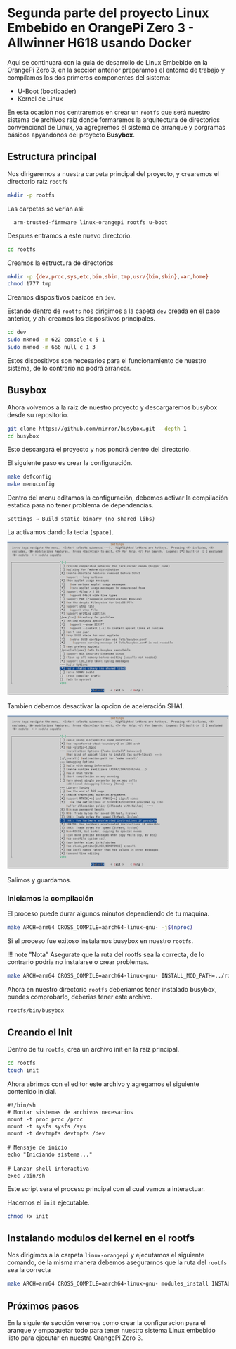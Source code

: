 # Segunda parte del proyecto Linux Embebido en OrangePi Zero 3 - Allwinner H618 usando Docker

Aqui se continuará con la guia de desarrollo de Linux Embebido en la OrangePi Zero 3, en la sección anterior preparamos el entorno de trabajo y compilamos los dos primeros componentes del sistema:

* U-Boot (bootloader)
* Kernel de Linux

En esta ocasión nos centraremos en crear un `rootfs` que será nuestro sistema de archivos raíz donde formaremos la arquitectura de directorios convencional de Linux, ya agregremos el sistema de arranque y porgramas básicos apyandonos del proyecto **Busybox**.



## Estructura principal

Nos dirigeremos a nuestra carpeta principal del proyecto, y crearemos el directorio raíz `rootfs`

```bash
mkdir -p rootfs
```

Las carpetas se verian asi:

```
  arm-trusted-firmware linux-orangepi rootfs u-boot
```

Despues entramos a este nuevo directorio.

```bash
cd rootfs
```

Creamos la estructura de directorios

```bash
mkdir -p {dev,proc,sys,etc,bin,sbin,tmp,usr/{bin,sbin},var,home}
chmod 1777 tmp
```

Creamos dispositivos basicos en `dev`.

Estando dentro de `rootfs` nos dirigimos a la capeta `dev` creada en el paso anterior, y ahí creamos los dispositivos principales.

```bash
cd dev
sudo mknod -m 622 console c 5 1
sudo mknod -m 666 null c 1 3
```

Estos dispositivos son necesarios para el funcionamiento de nuestro sistema, de lo contrario no podrá arrancar.

## Busybox

Ahora volvemos a la raiz de nuestro proyecto y descargaremos busybox desde su repositorio.

```bash
git clone https://github.com/mirror/busybox.git --depth 1
cd busybox
```

Esto descargará el proyecto y nos pondrá dentro del directorio.

El siguiente paso es crear la configuración.


```bash
make defconfig
make menuconfig
```

Dentro del menu editamos la configuración, debemos activar la compilación estatica para no tener problema de dependencias.

```
Settings → Build static binary (no shared libs)
```

La activamos dando la tecla `[space]`.

![busybox menu](../../assets/orangepi-z3/busybox-menu.png)

Tambien debemos desactivar la opcion de aceleración SHA1.

![sha1 menu](../../assets/orangepi-z3/sha1-menu.png)

Salimos y guardamos.

### Iniciamos la compilación

El proceso puede durar algunos minutos dependiendo de tu maquina.

```bash
make ARCH=arm64 CROSS_COMPILE=aarch64-linux-gnu- -j$(nproc)
```

Si el proceso fue exitoso instalamos busybox en nuestro `rootfs`.

!!! note "Nota"
    Asegurate que la ruta del rootfs sea la correcta, de lo contrario podria no instalarse o crear problemas.

```bash
make ARCH=arm64 CROSS_COMPILE=aarch64-linux-gnu- INSTALL_MOD_PATH=../rootfs-arm64 modules_install
```
Ahora en nuestro directorio `rootfs` deberiamos tener instalado busybox, puedes comprobarlo, deberias tener este archivo.

```
rootfs/bin/busybox
```

## Creando el Init

Dentro de tu `rootfs`, crea un archivo init en la raiz principal.

```bash
cd rootfs
touch init
```

Ahora abrimos con el editor este archivo y agregamos el siguiente contenido inicial.

```
#!/bin/sh
# Montar sistemas de archivos necesarios
mount -t proc proc /proc
mount -t sysfs sysfs /sys
mount -t devtmpfs devtmpfs /dev

# Mensaje de inicio
echo "Iniciando sistema..."

# Lanzar shell interactiva
exec /bin/sh
```

Este script sera el proceso principal con el cual vamos a interactuar.

Hacemos el `init` ejecutable.

```bash
chmod +x init
```


## Instalando modulos del kernel en el rootfs

Nos dirigimos a la carpeta `linux-orangepi` y ejecutamos el siguiente comando, de la misma manera debemos asegurarnos que la ruta del `rootfs` sea la correcta

```bash
make ARCH=arm64 CROSS_COMPILE=aarch64-linux-gnu- modules_install INSTALL_MOD_PATH=../rootfs
```

## Próximos pasos

En la siguiente sección veremos como crear la configuracion para el aranque y empaquetar todo para tener nuestro sistema Linux embebido listo para ejecutar en nuestra OrangePi Zero 3.


<!-- ## Compilar boot.cmd

```bash
mkimage -C none -A arm64 -T script -d boot.cmd boot.scr
``` -->
